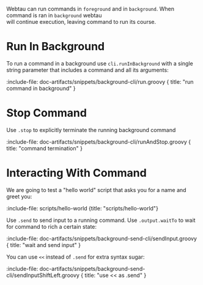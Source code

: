 Webtau can run commands in `foreground` and in `background`. When command is ran in `background` webtau  
will continue execution, leaving command to run its course.

# Run In Background

To run a command in a background use `cli.runInBackground` with a single string parameter that includes a command and 
all its arguments:   

:include-file: doc-artifacts/snippets/background-cli/run.groovy {
  title: "run command in background"
}

# Stop Command 

Use `.stop` to explicitly terminate the running background command

:include-file: doc-artifacts/snippets/background-cli/runAndStop.groovy {
  title: "command termination"
}

# Interacting With Command

We are going to test a "hello world" script that asks you for a name and greet you:

:include-file: scripts/hello-world {title: "scripts/hello-world"}

Use `.send` to send input to a running command. Use `.output.waitTo` to wait for command to rich a certain state:
 
:include-file: doc-artifacts/snippets/background-send-cli/sendInput.groovy {
  title: "wait and send input"
}


You can use `<<` instead of `.send` for extra syntax sugar:

:include-file: doc-artifacts/snippets/background-send-cli/sendInputShiftLeft.groovy {
  title: "use << as .send"
}
